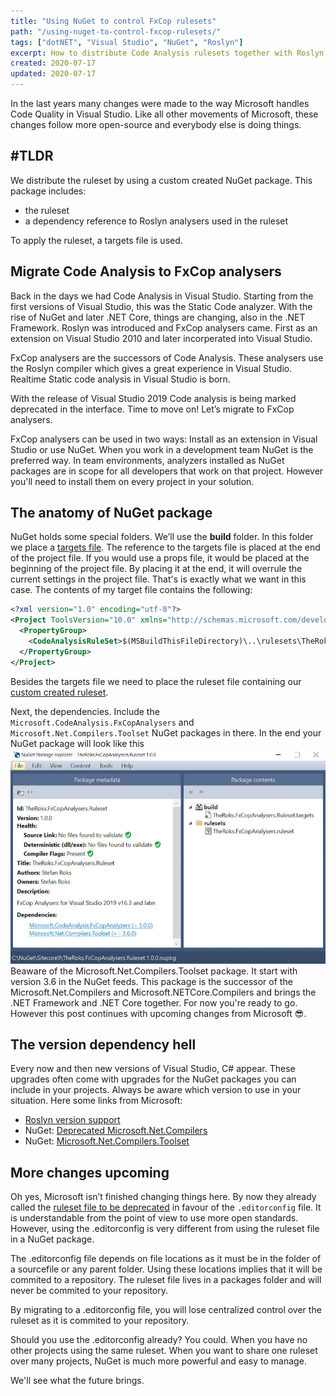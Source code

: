 ```yaml
---
title: "Using NuGet to control FxCop rulesets"
path: "/using-nuget-to-control-fxcop-rulesets/"
tags: ["dotNET", "Visual Studio", "NuGet", "Roslyn"]
excerpt: How to distribute Code Analysis rulesets together with Roslyn analysers along projects, and be in control using NuGet packages.
created: 2020-07-17
updated: 2020-07-17
---
```


In the last years many changes were made to the way Microsoft handles Code Quality in Visual Studio. Like all other movements of Microsoft, these changes follow more open-source and everybody else is doing things.

## #TLDR

We distribute the ruleset by using a custom created NuGet package. This package includes:

* the ruleset
* a dependency reference to Roslyn analysers used in the ruleset

To apply the ruleset, a targets file is used.

## Migrate Code Analysis to FxCop analysers

Back in the days we had Code Analysis in Visual Studio. Starting from the first versions of Visual Studio, this was the Static Code analyzer. With the rise of NuGet and later .NET Core, things are changing, also in the .NET Framework. Roslyn was introduced and FxCop analysers came. First as an extension on Visual Studio 2010 and later incorperated into Visual Studio.

FxCop analysers are the successors of Code Analysis. These analysers use the Roslyn compiler which gives a great experience in Visual Studio. Realtime Static code analysis in Visual Studio is born.

With the release of Visual Studio 2019 Code analysis is being marked deprecated in the interface. Time to move on! Let’s migrate to FxCop analysers.

FxCop analysers can be used in two ways: Install as an extension in Visual Studio or use NuGet. When you work in a development team NuGet is the preferred way. In team environments, analyzers installed as NuGet packages are in scope for all developers that work on that project. However you'll need to install them on every project in your solution.

## The anatomy of NuGet package

NuGet holds some special folders. We’ll use the **build** folder. In this folder we place a [targets file](https://docs.microsoft.com/en-us/visualstudio/msbuild/msbuild-dot-targets-files?view=vs-2019). The reference to the targets file is placed at the end of the project file. If you would use a props file, it would be placed at the beginning of the project file. By placing it at the end, it will overrule the current settings in the project file. That's is exactly what we want in this case. The contents of my target file contains the following:

```xml
<?xml version="1.0" encoding="utf-8"?>
<Project ToolsVersion="10.0" xmlns="http://schemas.microsoft.com/developer/msbuild/2003">
  <PropertyGroup>
    <CodeAnalysisRuleSet>$(MSBuildThisFileDirectory)\..\rulesets\TheRoks.FxCopAnalysers.ruleset</CodeAnalysisRuleSet>
  </PropertyGroup>
</Project>
```

Besides the targets file we need to place the ruleset file containing our [custom created ruleset](https://docs.microsoft.com/en-us/visualstudio/code-quality/using-rule-sets-to-group-code-analysis-rules?view=vs-2019).

Next, the dependencies. Include the ```Microsoft.CodeAnalysis.FxCopAnalysers``` and ```Microsoft.Net.Compilers.Toolset``` NuGet packages in there.
In the end your NuGet package will look like this ![NuGet FxCop](./nuget-fxcop.jpg)
Beaware of the Microsoft.Net.Compilers.Toolset package. It start with version 3.6 in the NuGet feeds. This package is the successor of the Microsoft.Net.Compilers and Microsoft.NETCore.Compilers and brings the .NET Framework and .NET Core together.
For now you're ready to go. However this post continues with upcoming changes from Microsoft 😎.

## The version dependency hell

Every now and then new versions of Visual Studio, C# appear. These upgrades often come with upgrades for the NuGet packages you can include in your projects. Always be aware which version to use in your situation. Here some links from Microsoft:

* [Roslyn version support](https://docs.microsoft.com/en-us/visualstudio/extensibility/roslyn-version-support?view=vs-2019)
* NuGet: [Deprecated Microsoft.Net.Compilers](https://www.nuget.org/packages/Microsoft.Net.Compilers)
* NuGet: [Microsoft.Net.Compilers.Toolset](https://www.nuget.org/packages/Microsoft.Net.Compilers.Toolset)

## More changes upcoming

Oh yes, Microsoft isn’t finished changing things here. By now they already called the [ruleset file to be deprecated](https://docs.microsoft.com/en-us/visualstudio/code-quality/use-roslyn-analyzers?view=vs-2019#convert-an-existing-ruleset-file-to-editorconfig-file) in favour of the ```.editorconfig``` file. It is understandable from the point of view to use more open standards. However, using the .editorconfig is very different from using the ruleset file in a NuGet package.

The .editorconfig file depends on file locations as it must be in the folder of a sourcefile or any parent folder. Using these locations implies that it will be commited to a repository. The ruleset file lives in a packages folder and will never be commited to your repository.

By migrating to a .editorconfig file, you will lose centralized control over the ruleset as it is commited to your repository.

Should you use the .editorconfig already? You could. When you have no other projects using the same ruleset. When you want to share one ruleset over many projects, NuGet is much more powerful and easy to manage.

We'll see what the future brings.
